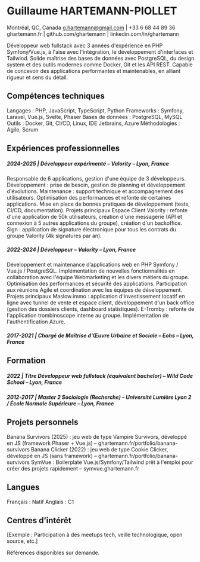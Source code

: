 # Guillaume HARTEMANN-PIOLLET

Montréal, QC, Canada
g.hartemann@gmail.com | +33 6 68 44 89 36
ghartemann.fr | github.com/ghartemann | linkedin.com/in/ghartemann

Développeur web fullstack avec 3 années d'expérience en PHP Symfony/Vue.js, à l'aise avec l'intégration, le développement d'interfaces et Tailwind. Solide maîtrise des bases de données avec PostgreSQL, du design system et des outils modernes comme Docker, Git et les API REST. Capable de concevoir des applications performantes et maintenables, en alliant rigueur et sens du détail.


## Compétences techniques
Langages : PHP, JavaScript, TypeScript, Python
Frameworks : Symfony, Laravel, Vue.js, Svelte, Phaser
Bases de données : PostgreSQL, MySQL
Outils : Docker, Git, CI/CD, Linux, IDE Jetbrains, Azure
Méthodologies : Agile, Scrum


## Expériences professionnelles

##### 2024-2025  |  Développeur expérimenté – Valority – Lyon, France

Responsable de 6 applications, gestion d'une équipe de 3 développeurs.
Développement : prise de besoin, gestion de planning et développement d'évolutions.
Maintenance : support technique et accompagnement des utilisateurs.
Optimisation des performances et refonte de certaines applications.
Mise en place de bonnes pratiques de développement (tests, CI/CD, documentation).
Projets principaux
Espace Client Valority : refonte d'une application de 50k utilisateurs, création d'une messagerie (API et connexion à 5 autres applications du groupe), création d'un backoffice.
Sign : application de signature électronique pour tous les contrats du groupe Valority (4k signatures par an).

##### 2022-2024  |  Développeur – Valority – Lyon, France

Développement et maintenance d’applications web en PHP Symfony / Vue.js / PostgreSQL.
Implémentation de nouvelles fonctionnalités en collaboration avec l'équipe Webmarketing et les divers métiers du groupe.
Optimisation des performances et sécurité des applications.
Participation aux réunions Agile et coordination avec les équipes de développement.
Projets principaux
Maslow.immo : application d'investissement locatif en ligne avec tunnel de vente et espace client, développement d'un back office (gestion des dossiers clients, dashboard statistiques).
E-Tromby : refonte de l'application trombinoscope interne au groupe. Implémentation de l'authentification Azure.

##### 2017-2021  |  Chargé de Maîtrise d'Œuvre Urbaine et Sociale – Eohs – Lyon, France


## Formation

##### 2022  |  Titre Développeur web fullstack (équivalent bachelor) – Wild Code School – Lyon, France

##### 2012-2017  |  Master 2 Sociologie (Recherche) – Université Lumière Lyon 2 / École Normale Supérieure – Lyon, France


## Projets personnels
Banana Survivors (2025) : jeu web de type Vampire Survivors, développé en JS (framework Phaser + Vue.js) – ghartemann.fr/portfolio/banana-survivors
Banana Clicker (2022) : jeu web de type Cookie Clicker, développé en JS (sans framework) – ghartemann.fr/portfolio/banana-survivors
SymVue : Boilerplate Vue.js/Symfony/Tailwind prêt à l'emploi pour créer des projets rapidement – symvue.ghartemann.fr


## Langues
Français : Natif
Anglais : C1


## Centres d’intérêt
[Exemple : Participation à des meetups tech, veille technologique, open source, etc.]

Références disponibles sur demande.
